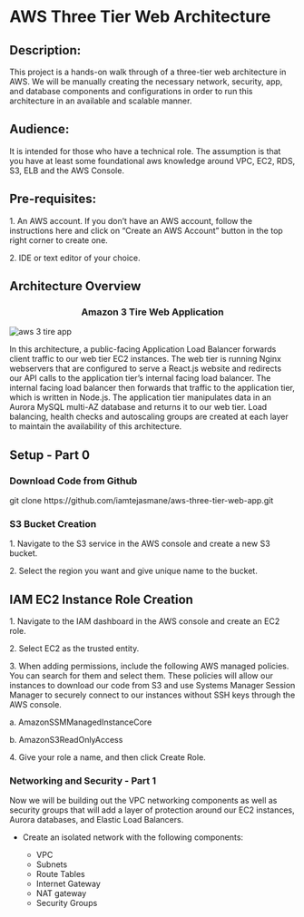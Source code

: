 <h1>AWS Three Tier Web Architecture</h1>

<h2>Description:</h2>

<p>This project is a hands-on walk through of a three-tier web architecture in AWS. We will be manually creating the necessary network, security, app, and database components and configurations in order to run this architecture in an available and scalable manner.</p>

<h2>Audience:</h2>
<p>It is intended for those who have a technical role. The assumption is that you have at least some foundational aws knowledge around VPC, EC2, RDS, S3, ELB and the AWS Console.</p>

<h2>Pre-requisites:</h2>
<p>1. An AWS account. If you don’t have an AWS account, follow the instructions here and click on “Create an AWS Account” button in the top right corner to create one.</p>
<p> 2. IDE or text editor of your choice.</p>

<h2>Architecture Overview</h2>

<h3 align="center" >Amazon 3 Tire Web Application</h3>

![aws 3 tire app](https://github.com/user-attachments/assets/40202626-720f-4b30-927f-d5f62da4e476)

<p>In this architecture, a public-facing Application Load Balancer forwards client traffic to our web tier EC2 instances. The web tier is running Nginx webservers that are configured to serve a React.js website and redirects our API calls to the application tier’s internal facing load balancer. The internal facing load balancer then forwards that traffic to the application tier, which is written in Node.js. The application tier manipulates data in an Aurora MySQL multi-AZ database and returns it to our web tier. Load balancing, health checks and autoscaling groups are created at each layer to maintain the availability of this architecture.</p>

<h2>Setup - Part 0</h2>
<h3>Download Code from Github</h3>
<p>git clone https://github.com/iamtejasmane/aws-three-tier-web-app.git</p>
<h3>S3 Bucket Creation</h3>
<p>1. Navigate to the S3 service in the AWS console and create a new S3 bucket.</p>
<p>2. Select the region you want and give unique name to the bucket.</p>

<h2>IAM EC2 Instance Role Creation</h2>
<p>1. Navigate to the IAM dashboard in the AWS console and create an EC2 role.</p>
<p>2. Select EC2 as the trusted entity.</p>
<p>3. When adding permissions, include the following AWS managed policies. You can search for them and select them. These policies will allow our instances to download our code from S3 and use Systems Manager Session Manager to securely connect to our instances without SSH keys through the AWS console.</p>
   <p>a. AmazonSSMManagedInstanceCore</p>
   <p>b. AmazonS3ReadOnlyAccess</p>
<p>4. Give your role a name, and then click Create Role.</p>

<h3>Networking and Security - Part 1</h3>
<p>Now we will be building out the VPC networking components as well as security groups that will add a layer of protection around our EC2 instances, Aurora databases, and Elastic Load Balancers.</p>
<ul><li>Create an isolated network with the following components:</li>
  <ul><li>VPC</li>
  <li>Subnets</li>
<li>Route Tables</li>
<li>Internet Gateway</li>
<li>NAT gateway</li>
<li>Security Groups</li></ul>


</ul>
